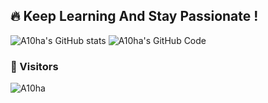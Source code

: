 ## 🔥 Keep Learning And Stay Passionate !

![A10ha's GitHub stats]([https://github-readme-stats.vercel.app/api?username=A10ha&show_icons=true&theme=radical&hide_border=true](https://camo.githubusercontent.com/b19468c8b06a20aacf0424020e3ec88d3767dc51dda08bdb43bf9d57e709a14d/68747470733a2f2f6769746875622d726561646d652d73746174732e76657263656c2e6170702f6170693f757365726e616d653d41313068612673686f775f69636f6e733d74727565267468656d653d7261646963616c26686964655f626f726465723d74727565))
![A10ha's GitHub Code](https://github-readme-stats.vercel.app/api/top-langs/?username=A10ha&layout=compact&theme=radical&hide_border=true)

### 👀 Visitors
![A10ha](https://profile-counter.glitch.me/A10ha/count.svg)

